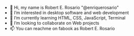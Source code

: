 - 👋 Hi, my name is Robert E. Rosario "@enriquerosario"
- 👀 I’m interested in desktop software and web  development
- 🌱 I’m currently learning HTML, CSS, JavaScript, Terminal
- 💞️ I’m looking to collaborate on Web projects
- 📫 You can reachme on fabook as Robert E. Rosario

<!---
enriquerosario/enriquerosario is a ✨ special ✨ repository because its `README.md` (this file) appears on your GitHub profile.
You can click the Preview link to take a look at your changes.
--->
